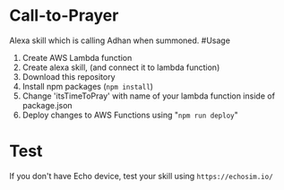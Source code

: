 # Call-to-Prayer
Alexa skill which is calling Adhan when summoned.
#Usage
1. Create AWS Lambda function
2. Create alexa skill, (and connect it to lambda function)
3. Download this repository
4. Install npm packages (`npm install`)
5. Change 'itsTimeToPray' with name of your lambda function inside of package.json
6. Deploy changes to AWS Functions using "`npm run deploy`"

# Test
If you don't have Echo device, test your skill using `https://echosim.io/`


